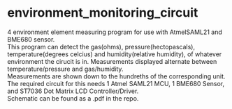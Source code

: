 # environment_monitoring_circuit
4 environment element measuring program for use with AtmelSAML21 and BME680 sensor. <br />
This program can detect the gas(ohms), pressure(hectopascals), temperature(degrees celcius) and humidity(relative humidity), 
of whatever environment the cirucit is in. 
Measurements displayed alternate between temperature/pressure and gas/humidity. <br /> 
Measurements are shown down to the hundreths of the corresponding unit. <br /> 
The required circuit for this needs 1 Atmel SAML21 MCU, 1 BME680 Sensor, and ST7036 Dot Matrix LCD Controller/Driver. <br />
Schematic can be found as a .pdf in the repo. <br />
